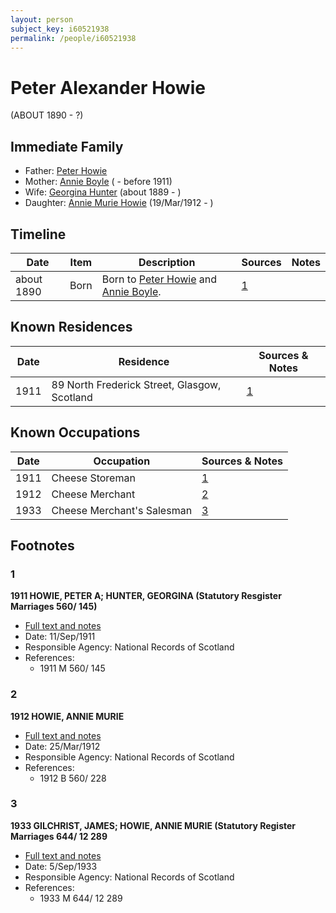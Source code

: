 ```yaml
---
layout: person
subject_key: i60521938
permalink: /people/i60521938
---
```


# Peter Alexander Howie
(ABOUT 1890 - ?)

## Immediate Family

* Father: [Peter Howie](./@19655531@-peter-howie-b-d.md)
* Mother: [Annie Boyle](./@30556026@-annie-boyle-b-d1911.md) ( - before 1911)
* Wife: [Georgina Hunter](./@69291286@-georgina-hunter-b1889-d.md) (about 1889 - )
* Daughter: [Annie Murie Howie](./@89893535@-annie-murie-howie-b1912-3-19-d.md) (19/Mar/1912 - )

## Timeline

Date | Item | Description | Sources | Notes
---|---|---|---|---
about 1890 | Born | Born to [Peter Howie](./@19655531@-peter-howie-b-d.md) and [Annie Boyle](./@30556026@-annie-boyle-b-d1911.md). | [1](#1) | 

## Known Residences

Date | Residence | Sources & Notes
---|---|---
1911 | 89 North Frederick Street, Glasgow, Scotland | [1](#1)

## Known Occupations

Date | Occupation | Sources & Notes
---|---|---
1911 | Cheese Storeman | [1](#1)
1912 | Cheese Merchant | [2](#2)
1933 | Cheese Merchant's Salesman | [3](#3)

## Footnotes

### 1

**1911 HOWIE, PETER A; HUNTER, GEORGINA (Statutory Resgister Marriages 560/ 145)**

* [Full text and notes](../sources/@59422822@-1911-howie,-peter-a;-hunter,-georgina-statutory-resgister-marriages-560-145-.md)
* Date: 11/Sep/1911
* Responsible Agency: National Records of Scotland
* References: 
  * 1911 M 560/ 145

### 2

**1912 HOWIE, ANNIE MURIE**

* [Full text and notes](../sources/@11201639@-1912-howie,-annie-murie.md)
* Date: 25/Mar/1912
* Responsible Agency: National Records of Scotland
* References: 
  * 1912 B 560/ 228

### 3

**1933 GILCHRIST, JAMES; HOWIE, ANNIE MURIE (Statutory Register Marriages 644/ 12 289**

* [Full text and notes](../sources/@95063074@-1933-gilchrist,-james;-howie,-annie-murie-statutory-register-marriages-644-12-289.md)
* Date: 5/Sep/1933
* Responsible Agency: National Records of Scotland
* References: 
  * 1933 M 644/ 12 289

